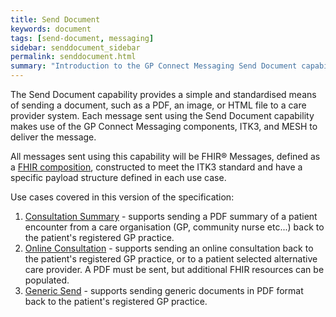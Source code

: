 ```yaml
---
title: Send Document
keywords: document
tags: [send-document, messaging]
sidebar: senddocument_sidebar
permalink: senddocument.html
summary: "Introduction to the GP Connect Messaging Send Document capability"
---
```


The Send Document capability provides a simple and standardised means of sending a document, such as a PDF, an image, or HTML file to a care provider system. Each message sent using the Send Document capability makes use of the GP Connect Messaging components, ITK3, and MESH to deliver the message. 

All messages sent using this capability will be FHIR&reg; Messages, defined as a [FHIR composition](https://www.hl7.org/fhir/STU3/composition.html), constructed to meet the ITK3 standard and have a specific payload structure defined in each use case.

Use cases covered in this version of the specification:

1.  [Consultation Summary](senddocument_fedcon_overview.html) - supports sending a PDF summary of a patient encounter from a care organisation (GP, community nurse etc...) back to the patient's registered GP practice.
2.  [Online Consultation](senddocument_oc_overview.html) - supports sending an online consultation back to the patient's registered GP practice, or to a patient selected alternative care provider. A PDF must be sent, but additional FHIR resources can be populated.
3.  [Generic Send](senddocument_generic_overview.html) - supports sending generic documents in PDF format back to the patient's registered GP practice.
